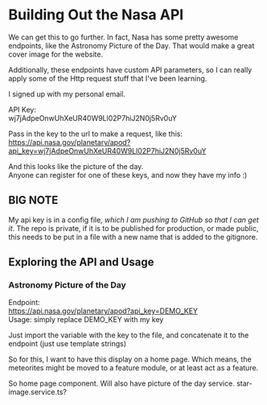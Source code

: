 # Building Out the Nasa API

We can get this to go further. In fact, Nasa has some pretty awesome endpoints, like the Astronomy Picture of the Day.
That would make a great cover image for the website.  

Additionally, these endpoints have custom API parameters, so I can really apply some of the Http request stuff that I've been learning.  

I signed up with my personal email.  

API Key:  
wj7jAdpeOnwUhXeUR40W9Ll02P7hiJ2N0j5Rv0uY  

Pass in the key to the url to make a request, like this:  
<https://api.nasa.gov/planetary/apod?api_key=wj7jAdpeOnwUhXeUR40W9Ll02P7hiJ2N0j5Rv0uY>  

And this looks like the picture of the day.  
Anyone can register for one of these keys, and now they have my info :)

## BIG NOTE

My api key is in a config file, *which I am pushing to GitHub so that I can get it*.
The repo is private, if it is to be published for production, or made public, this needs to be put in a file with a new name that is added to the gitignore.

## Exploring the API and Usage

### Astronomy Picture of the Day

Endpoint:  
<https://api.nasa.gov/planetary/apod?api_key=DEMO_KEY>  
Usage: simply replace DEMO_KEY with my key  

Just import the variable with the key to the file, and concatenate it to the endpoint (just use template strings)  

So for this, I want to have this display on a home page. Which means, the meteorites might be moved to a feature module, or at least act as a feature.  

So home page component. Will also have picture of the day service. star-image.service.ts?
